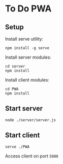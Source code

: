 # To Do PWA

## Setup
Install serve utility:
```
npm install -g serve
```

Install server modules:
```
cd server
npm install
```

Install client modules:
```
cd PWA
npm install
```

## Start server
```
node ./server/server.js
```

## Start client
```
serve ./PWA
```
Access client on port `5000`